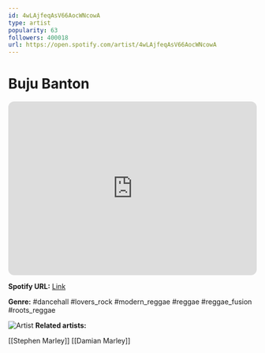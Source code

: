 ```yaml
---
id: 4wLAjfeqAsV66AocWNcowA
type: artist
popularity: 63
followers: 400018
url: https://open.spotify.com/artist/4wLAjfeqAsV66AocWNcowA
---
```

# Buju Banton

<iframe style="border-radius:12px" src="https://open.spotify.com/embed/artist/4wLAjfeqAsV66AocWNcowA" width="100%" height="352" frameBorder="0" allowfullscreen="" allow="autoplay; clipboard-write; encrypted-media; fullscreen; picture-in-picture" loading="lazy"></iframe>

**Spotify URL:** [Link](https://open.spotify.com/artist/4wLAjfeqAsV66AocWNcowA)

**Genre:**  #dancehall #lovers_rock #modern_reggae #reggae #reggae_fusion #roots_reggae

![Artist](https://i.scdn.co/image/ab6761610000e5eb942528ebbddb4dac830eadce)
**Related artists:**

[[Stephen Marley]]
[[Damian Marley]]
